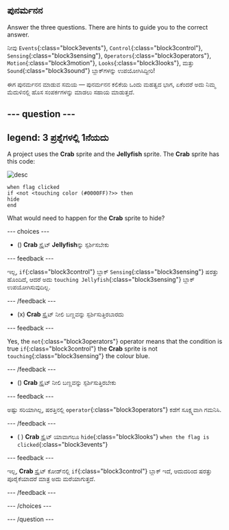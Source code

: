 ## ಪುನರ್ಮನನ

Answer the three questions. There are hints to guide you to the correct answer.

ನೀವು `Events`{:class="block3events"}, `Control`{:class="block3control"}, `Sensing`{:class="block3sensing"}, `Operators`{:class="block3operators"}, `Motion`{:class="block3motion"}, `Looks`{:class="block3looks"}, ಮತ್ತು `Sound`{:class="block3sound"} ಬ್ಲಾಕ್‌ಗಳನ್ನು ಉಪಯೋಗಿಸಿದ್ದೀರಿ!

ಈಗ ಪುನರ್ಮನನ ಮಾಡುವ ಸಮಯ — ಪುನರ್ಮನನ ಕಲಿಕೆಯ ಒಂದು ಮಹತ್ವದ ಭಾಗ, ಏಕೆಂದರೆ ಅದು ನಿಮ್ಮ ಮೆದುಳಿನಲ್ಲಿ ಹೊಸ ಸಂಪರ್ಕಗಳನ್ನು ಮಾಡಲು ಸಹಾಯ ಮಾಡುತ್ತದೆ.

--- question ---
---
legend: 3 ಪ್ರಶ್ನೆಗಳಲ್ಲಿ 1ನೆಯದು
---

A project uses the **Crab** sprite and the **Jellyfish** sprite. The **Crab** sprite has this code:

![desc](images/crab-icon.png)

```blocks3
when flag clicked
if <not <touching color (#0000FF)?>> then
hide
end
```

What would need to happen for the **Crab** sprite to hide?

--- choices ---

- () **Crab** ಸ್ಪ್ರೈಟ್ **Jellyfish**ನ್ನು ಸ್ಪರ್ಶಿಸಬೇಕು

 --- feedback ---

 ಇಲ್ಲ, `if`{:class="block3control"} ಬ್ಲಾಕ್‌ `Sensing`{:class="block3sensing"} ಷರತ್ತು ಹೊಂದಿದೆ, ಆದರೆ ಅದು `touching Jellyfish`{:class="block3sensing"} ಬ್ಲಾಕ್‌ ಉಪಯೋಗಿಸುವುದಿಲ್ಲ.

 --- /feedback ---

- (x) **Crab** ಸ್ಪ್ರೈಟ್‌ ನೀಲಿ ಬಣ್ಣವನ್ನು ಸ್ಪರ್ಶಿಸುತ್ತಿರಬಾರದು

 --- feedback ---

Yes, the `not`{:class="block3operators"} operator means that the condition is true `if`{:class="block3control"} the **Crab** sprite is not `touching`{:class="block3sensing"} the colour blue.

 --- /feedback ---

- () **Crab** ಸ್ಪ್ರೈಟ್‌ ನೀಲಿ ಬಣ್ಣವನ್ನು ಸ್ಪರ್ಶಿಸುತ್ತಿರಬೇಕು

 --- feedback ---

 ಅಷ್ಟು ಸರಿಯಾಗಿಲ್ಲ, ಷರತ್ತಿನಲ್ಲಿ `operator`{:class="block3operators"} ಕಡೆಗೆ ಸೂಕ್ಷ್ಮವಾಗಿ ಗಮನಿಸಿ.

 --- /feedback ---

- ( ) **Crab** ಸ್ಪ್ರೈಟ್‌ ಯಾವಾಗಲೂ `hide`{:class="block3looks"} `when the flag is clicked`{:class="block3events"}

 --- feedback ---

 ಇಲ್ಲ, **Crab** ಸ್ಪ್ರೈಟ್‌ ಕೋಡ್‌ನಲ್ಲಿ `if`{:class="block3control"} ಬ್ಲಾಕ್‌ ಇದೆ, ಆದುದರಿಂದ ಷರತ್ತು ಪೂರೈಕೆಯಾದರೆ ಮಾತ್ರ ಅದು ಮರೆಯಾಗುತ್ತದೆ.

 --- /feedback ---

--- /choices ---

--- /question ---
